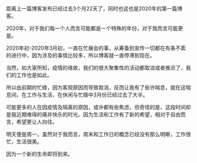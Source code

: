 距离上一篇博客发布已经过去3个月22天了，同时也这也是2020年的第一篇博客。

2020年，对于我们每一个人而言可能都是一个特殊的年份，对于我而言可能更是。

2020年初-2020年3月初，一直在忙展会的事，从筹备到宣传一切都在有条不紊的进行中，因为涉及的事情比较多，所以博客就一直停滞到现在。


<!--more-->


当然，如大家所知，疫情的缘故，我们的很大聚集性的活动都取消或者推迟了，我们的工作也是如此。

所以由前期的忙碌，因为客观原因而导致取消，反而让我有了些许喘息，就在这喘息间，在工作与生活，在休闲与忙碌中3月份已经过去了大半。

可能更多的人在因疫情及隔离的原因，或许都有些焦虑，但奇怪的是，这段时间却是我近期难得的痛并快乐的时光。因为生活和工作有了新的希望，相对于自由而言，希望更让人向往。

明天便是周一，虽然对于我而言，周末和工作日的概念已经没有那么明晰，工作很忙，生活很美。

因为一个新的生命即将到来。